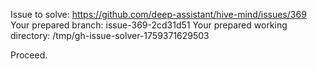 Issue to solve: https://github.com/deep-assistant/hive-mind/issues/369
Your prepared branch: issue-369-2cd31d51
Your prepared working directory: /tmp/gh-issue-solver-1759371629503

Proceed.